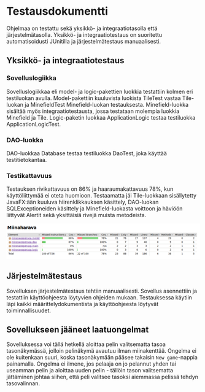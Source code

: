 # Testausdokumentti

Ohjelmaa on testattu sekä yksikkö- ja integraatiotasolla että järjestelmätasolla. Yksikkö- ja integraatiotestaus on suoritettu automatisoidusti JUnitilla ja järjestelmätestaus manuaalisesti.

## Yksikkö- ja integraatiotestaus

### Sovelluslogiikka

Sovelluslogiikkaa eli model- ja logic-pakettien luokkia testattiin kolmen eri testiluokan avulla. Model-pakettiin kuuluvista luokista TileTest vastaa Tile-luokan ja MinefieldTest Minefield-luokan testauksesta. Minefield-luokka sisältää myös integraatiotestausta, jossa testataan molempia luokkia Minefield ja Tile. Logic-paketin luokkaa ApplicationLogic testaa testiluokka ApplicationLogicTest.

### DAO-luokka

DAO-luokkaa Database testaa testiluokka DaoTest, joka käyttää testitietokantaa.

### Testikattavuus

Testauksen rivikattavuus on 86% ja haaraumakattavuus 78%, kun käyttöliittymää ei oteta huomioon. Testaamatta jäi Tile-luokkaan sisällytetty JavaFX:ään kuuluva hiirenklikkauksen käsittely, DAO-luokan SQLExceptioneiden käsittely ja Minefield-luokasta voittoon ja häviöön liittyvät Alertit sekä yksittäisiä rivejä muista metodeista. 

![](kuvatjakaaviot/testikattavuus_updated.png)

## Järjestelmätestaus

Sovelluksen järjestelmätestaus tehtiin manuaalisesti. Sovellus asennettiin ja testattiin käyttöohjeesta löytyvien ohjeiden mukaan. Testauksessa käytiin läpi kaikki määrittelydokumentista ja käyttöohjeesta löytyvät toiminnallisuudet.

## Sovellukseen jääneet laatuongelmat

Sovelluksessa voi tällä hetkellä aloittaa pelin valitsematta tasoa tasonäkymässä, jolloin pelinäkymä avautuu ilman miinakenttää. Ongelma ei ole kuitenkaan suuri, koska tasonäkymään pääsee takaisin `New game`-nappia painamalla. Ongelma ei ilmene, jos pelaaja on jo pelannut yhden tai useamman pelin ja aloittaa uuden pelin - tällöin tason valitsematta jättäminen johtaa siihen, että peli valitsee tasoksi aiemmassa pelissä tehdyn tasovalinnan.
